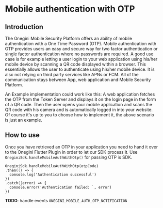 # Mobile authentication with OTP

## Introduction

The Onegini Mobile Security Platform offers an ability of mobile authentication with a One Time Password (OTP). Mobile authentication with OTP provides users an easy and secure way for two factor authentication or single factor authentication where no passwords are required. A good use case is for example letting a user login to your web application using his/her mobile device by scanning a QR code displayed within a browser. This essentially allows the user to authenticate using his/her mobile device. It is also not relying on third party services like APNs or FCM. All of the communication stays between App, web application and Mobile Security Platform.

An Example implementation could work like this: A web application fetches the OTP from the Token Server and displays it on the login page in the form of a QR code. Then the user opens your mobile application and scans the QR code with his camera and is automatically logged in into your website. Of course it's up to you to choose how to implement it, the above scenario is just an example.

## How to use

Once you have retrieved an OTP in your application you need to hand it over to the Onegini Flutter Plugin in order to let our SDK process it. Use `OneginiSdk.handleMobileAuthWithOtp()` for passing OTP is SDK.

```
OneginiSdk.handleMobileAuthWithOtp(otpCode)
.then(() => {
  console.log('Authentication successful')
})
.catch((error) => {
  console.error('Authentication failed: `, error)
})
```

**TODO**: handle events `ONEGINI_MOBILE_AUTH_OTP_NOTIFICATION`

